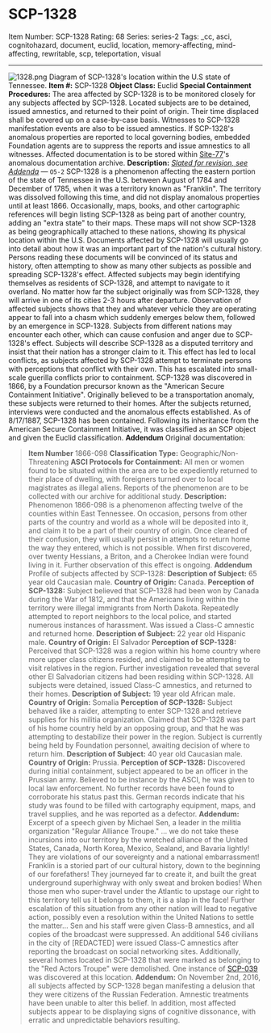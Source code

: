 # SCP-1328
Item Number: SCP-1328
Rating: 68
Series: series-2
Tags: _cc, asci, cognitohazard, document, euclid, location, memory-affecting, mind-affecting, rewritable, scp, teleportation, visual

---

![1328.png](https://scp-wiki.wdfiles.com/local--files/scp-1328/1328.png)
Diagram of SCP-1328's location within the U.S state of Tennessee.
**Item #:** SCP-1328
**Object Class:** Euclid
**Special Containment Procedures:** The area affected by SCP-1328 is to be monitored closely for any subjects affected by SCP-1328. Located subjects are to be detained, issued amnestics, and returned to their point of origin. Their time displaced shall be covered up on a case-by-case basis.
Witnesses to SCP-1328 manifestation events are also to be issued amnestics. If SCP-1328's anomalous properties are reported to local governing bodies, embedded Foundation agents are to suppress the reports and issue amnestics to all witnesses. Affected documentation is to be stored within [Site-77](/secure-facility-dossier-site-77)'s anomalous documentation archive.
**Description:**
_[Slated for revision, see Addenda](http://www.scp-wiki.net/scp001-kln)_ — `O5-2`
SCP-1328 is a phenomenon affecting the eastern portion of the state of Tennessee in the U.S. between August of 1784 and December of 1785, when it was a territory known as "Franklin". The territory was dissolved following this time, and did not display anomalous properties until at least 1866.
Occasionally, maps, books, and other cartographic references will begin listing SCP-1328 as being part of another country, adding an "extra state" to their maps. These maps will not show SCP-1328 as being geographically attached to these nations, showing its physical location within the U.S. Documents affected by SCP-1328 will usually go into detail about how it was an important part of the nation's cultural history. Persons reading these documents will be convinced of its status and history, often attempting to show as many other subjects as possible and spreading SCP-1328's effect.
Affected subjects may begin identifying themselves as residents of SCP-1328, and attempt to navigate to it overland. No matter how far the subject originally was from SCP-1328, they will arrive in one of its cities 2-3 hours after departure. Observation of affected subjects shows that they and whatever vehicle they are operating appear to fall into a chasm which suddenly emerges below them, followed by an emergence in SCP-1328.
Subjects from different nations may encounter each other, which can cause confusion and anger due to SCP-1328's effect. Subjects will describe SCP-1328 as a disputed territory and insist that their nation has a stronger claim to it. This effect has led to local conflicts, as subjects affected by SCP-1328 attempt to terminate persons with perceptions that conflict with their own. This has escalated into small-scale guerilla conflicts prior to containment.
SCP-1328 was discovered in 1866, by a Foundation precursor known as the "American Secure Containment Initiative". Originally believed to be a transportation anomaly, these subjects were returned to their homes. After the subjects returned, interviews were conducted and the anomalous effects established. As of 8/17/1887, SCP-1328 has been contained. Following its inheritance from the American Secure Containment Initiative, it was classified as an SCP object and given the Euclid classification.
**Addendum** Original documentation:
> **Item Number** 1866-098
> **Classification Type:** Geographic/Non-Threatening
> **ASCI Protocols for Containment:** All men or women found to be situated within the area are to be expediently returned to their place of dwelling, with foreigners turned over to local magistrates as illegal aliens. Reports of the phenomenon are to be collected with our archive for additional study.
> **Description:** Phenomenon 1866-098 is a phenomenon affecting twelve of the counties within East Tennessee. On occasion, persons from other parts of the country and world as a whole will be deposited into it, and claim it to be a part of their country of origin. Once cleared of their confusion, they will usually persist in attempts to return home the way they entered, which is not possible. When first discovered, over twenty Hessians, a Briton, and a Cherokee Indian were found living in it. Further observation of this effect is ongoing.
**Addendum** Profile of subjects affected by SCP-1328:
> **Description of Subject:** 65 year old Caucasian male.
> **Country of Origin:** Canada.
> **Perception of SCP-1328:** Subject believed that SCP-1328 had been won by Canada during the War of 1812, and that the Americans living within the territory were illegal immigrants from North Dakota. Repeatedly attempted to report neighbors to the local police, and started numerous instances of harassment. Was issued a Class-C amnestic and returned home.
> **Description of Subject:** 22 year old Hispanic male.
> **Country of Origin:** El Salvador
> **Perception of SCP-1328:** Perceived that SCP-1328 was a region within his home country where more upper class citizens resided, and claimed to be attempting to visit relatives in the region. Further investigation revealed that several other El Salvadorian citizens had been residing within SCP-1328. All subjects were detained, issued Class-C amnestics, and returned to their homes.
> **Description of Subject:** 19 year old African male.
> **Country of Origin:** Somalia
> **Perception of SCP-1328:** Subject behaved like a raider, attempting to enter SCP-1328 and retrieve supplies for his militia organization. Claimed that SCP-1328 was part of his home country held by an opposing group, and that he was attempting to destabilize their power in the region. Subject is currently being held by Foundation personnel, awaiting decision of where to return him.
> **Description of Subject:** 40 year old Caucasian male.
> **Country of Origin:** Prussia.
> **Perception of SCP-1328:** Discovered during initial containment, subject appeared to be an officer in the Prussian army. Believed to be instance by the ASCI, he was given to local law enforcement. No further records have been found to corroborate his status past this. German records indicate that his study was found to be filled with cartography equipment, maps, and travel supplies, and he was reported as a defector.
**Addendum:** Excerpt of a speech given by Michael Sen, a leader in the militia organization "Regular Alliance Troupe."
> … we do not take these incursions into our territory by the wretched alliance of the United States, Canada, North Korea, Mexico, Sealand, and Bavaria lightly! They are violations of our sovereignty and a national embarrassment! Franklin is a storied part of our cultural history, down to the beginning of our forefathers! They journeyed far to create it, and built the great underground superhighway with only sweat and broken bodies! When those men who super-travel under the Atlantic to upstage our right to this territory tell us it belongs to them, it is a slap in the face! Further escalation of this situation from any other nation will lead to negative action, possibly even a resolution within the United Nations to settle the matter…
Sen and his staff were given Class-B amnestics, and all copies of the broadcast were suppressed. An additional 546 civilians in the city of [REDACTED] were issued Class-C amnestics after reporting the broadcast on social networking sites. Additionally, several homes located in SCP-1328 that were marked as belonging to the "Red Actors Troupe" were demolished. One instance of [SCP-039](/scp-039) was discovered at this location.
**Addendum:** On November 2nd, 2016, all subjects affected by SCP-1328 began manifesting a delusion that they were citizens of the Russian Federation. Amnestic treatments have been unable to alter this belief. In addition, most affected subjects appear to be displaying signs of cognitive dissonance, with erratic and unpredictable behaviors resulting.